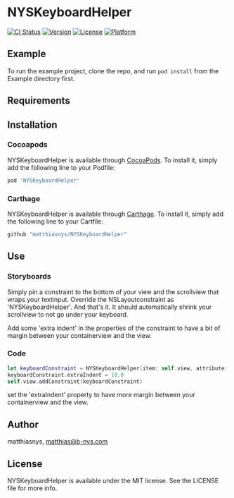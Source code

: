 # NYSKeyboardHelper

[![CI Status](http://img.shields.io/travis/matthiasnys/NYSKeyboardHelper.svg?style=flat)](https://travis-ci.org/matthiasnys/NYSKeyboardHelper)
[![Version](https://img.shields.io/cocoapods/v/NYSKeyboardHelper.svg?style=flat)](http://cocoapods.org/pods/NYSKeyboardHelper)
[![License](https://img.shields.io/cocoapods/l/NYSKeyboardHelper.svg?style=flat)](http://cocoapods.org/pods/NYSKeyboardHelper)
[![Platform](https://img.shields.io/cocoapods/p/NYSKeyboardHelper.svg?style=flat)](http://cocoapods.org/pods/NYSKeyboardHelper)

## Example

To run the example project, clone the repo, and run `pod install` from the Example directory first.

## Requirements

## Installation

### Cocoapods

NYSKeyboardHelper is available through [CocoaPods](http://cocoapods.org). To install
it, simply add the following line to your Podfile:

```ruby
pod 'NYSKeyboardHelper'
```

### Carthage

NYSKeyboardHelper is available through [Carthage](https://github.com/Carthage/Carthage). To install it, simply add the following line to your Cartfile:

```ruby
github "matthiasnys/NYSKeyboardHelper"
```

## Use

### Storyboards

Simply pin a constraint to the bottom of your view and the scrollview that wraps your textinput. Override the NSLayoutconstraint as 'NYSKeyboardHelper'. And that's it. It should automatically shrink your scrollview to not go under your keyboard.

Add some 'extra indent' in the properties of the constraint to have a bit of margin between your containerview and the view.

### Code

```swift
let keyboardConstraint = NYSKeyboardHelper(item: self.view, attribute: .bottom, relatedBy: .equal, toItem: scrollView, attribute: .bottom, multiplier: 1.0, constant: 0.0)
keyboardConstraint.extraIndent = 10.0
self.view.addConstraint(keyboardConstraint)
```
set the 'extraIndent' property to have more margin between your containerview and the view.

## Author

matthiasnys, matthias@b-nys.com

## License

NYSKeyboardHelper is available under the MIT license. See the LICENSE file for more info.
